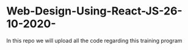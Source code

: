 # Web-Design-Using-React-JS-26-10-2020-
In this repo we will upload all the code regarding this training program
